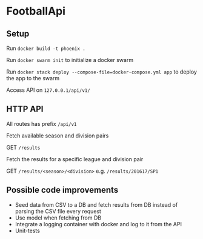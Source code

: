 # FootballApi

## Setup
Run `docker build -t phoenix .`

Run `docker swarm init` to initialize a docker swarm

Run `docker stack deploy --compose-file=docker-compose.yml app` to deploy the app to the swarm

Access API on `127.0.0.1/api/v1/`

## HTTP API
All routes has prefix `/api/v1`

Fetch available season and division pairs 

GET `/results`

Fetch the results for a specific league and division pair

GET `/results/<season>/<division>` e.g. `/results/201617/SP1`

## Possible code improvements
* Seed data from CSV to a DB and fetch results from DB instead of parsing the CSV file every request
* Use model when fetching from DB
* Integrate a logging container with docker and log to it from the API
* Unit-tests
